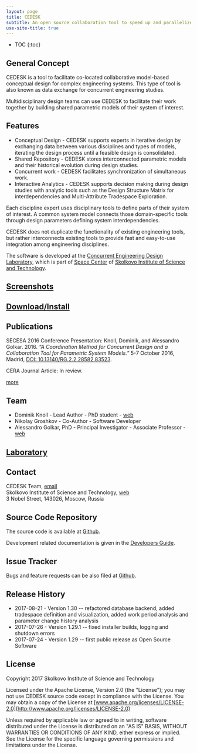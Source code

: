 ```yaml
---
layout: page
title: CEDESK
subtitle: An open source collaboration tool to speed up and parallelize conceptual design studies of engineering systems.
use-site-title: true
---
```


* TOC
{:toc}

## General Concept

CEDESK is a tool to facilitate co-located collaborative model-based conceptual design for complex engineering systems. This type of tool is also known as data exchange for concurrent engineering studies.

Multidisciplinary design teams can use CEDESK to facilitate their work together by building shared parametric models of their system of interest.

## Features

* Conceptual Design - CEDESK supports experts in iterative design by exchanging data between various disciplines and types of models, iterating the design process until a feasible design is consolidated.
* Shared Repository - CEDESK stores interconnected parametric models and their historical evolution during design studies.
* Concurrent work - CEDESK facilitates synchronization of simultaneous work.
* Interactive Analytics - CEDESK supports decision making during design studies with analytic tools such as the Design Structure Matrix for interdependencies and Multi-Attribute Tradespace Exploration.

Each discipline expert uses disciplinary tools to define parts of their system of interest. A common system model connects those domain-specific tools through design parameters defining system interdependencies. 

CEDESK does not duplicate the functionality of existing engineering tools, but rather interconnects existing tools to provide fast and easy-to-use integration among engineering disciplines.

The software is developed at the [Concurrent Engineering Design Laboratory](http://crei.skoltech.ru/space/research/labs/concurrent-engineering-design-laboratory/), which is part of [Space Center](http://crei.skoltech.ru/space/) of [Skolkovo Institute of Science and Technology](https://www.skoltech.ru).

## [Screenshots](screenshots)

## [Download/Install](setup)

## Publications
SECESA 2016 Conference Presentation: Knoll, Dominik, and Alessandro Golkar. 2016. _“A Coordination Method for Concurrent Design and a Collaboration Tool for Parametric System Models.”_ 5-7 October 2016, Madrid, [DOI: 10.13140/RG.2.2.28582.83523](https://www.researchgate.net/publication/318641101_A_coordination_method_for_concurrent_design_and_a_collaboration_tool_for_parametric_system_models).

CERA Journal Article: In review.

[more](references)

## Team
* Dominik Knoll - Lead Author - PhD student - [web](http://crei.skoltech.ru/space/people/dominikknoll)
* Nikolay Groshkov - Co-Author - Software Developer
* Alessandro Golkar, PhD - Principal Investigator - Associate Professor - [web](http://faculty.skoltech.ru/people/alessandrogolkar)

## [Laboratory](cedl)

## Contact
CEDESK Team, [email](mailto:cedeskteam@gmail.com)<br/>
Skolkovo Institute of Science and Technology, [web](https://www.skoltech.ru)<br/>
3 Nobel Street, 143026, Moscow, Russia

## Source Code Repository
The source code is available at [Github](https://github.com/cedesk/data-exchange).

Development related documentation is given in the [Developers Guide](/developers-guide).

## Issue Tracker
Bugs and feature requests can be also filed at 
[Github](https://github.com/cedesk/data-exchange/issues).

## Release History

* 2017-08-21 - Version 1.30 -- refactored database backend, added tradespace definition and visualization, added work period analysis and parameter change history analysis
* 2017-07-26 - Version 1.29.1 -- fixed installer builds, logging and shutdown errors
* 2017-07-24 - Version 1.29 -- first public release as Open Source Software

## License
Copyright 2017 Skolkovo Institute of Science and Technology

Licensed under the Apache License, Version 2.0 (the "License");
you may not use CEDESK source code except in compliance with the License.
You may obtain a copy of the License at
[www.apache.org/licenses/LICENSE-2.0](http://www.apache.org/licenses/LICENSE-2.0)

Unless required by applicable law or agreed to in writing, software distributed under the License is distributed on an "AS IS" BASIS, WITHOUT WARRANTIES OR CONDITIONS OF ANY KIND, either express or implied.
See the License for the specific language governing permissions and limitations under the License.
